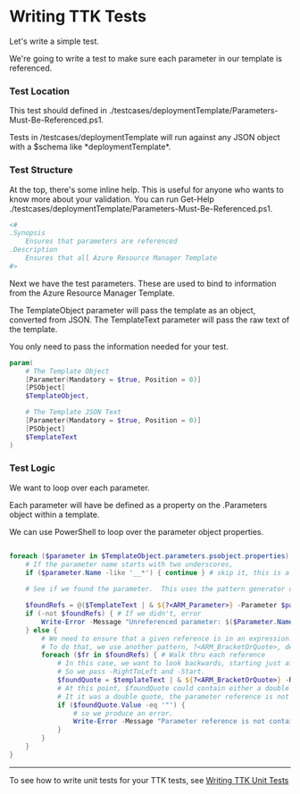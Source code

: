 ﻿Writing TTK Tests
=======

Let's write a simple test.

We're going to write a test to make sure each parameter in our template is referenced.

### Test Location

This test should defined in ./testcases/deploymentTemplate/Parameters-Must-Be-Referenced.ps1.

Tests in /testcases/deploymentTemplate will run against any JSON object with a $schema like \*deploymentTemplate\*.


### Test Structure

At the top, there's some inline help.  This is useful for anyone who wants to know more about your validation.
You can run Get-Help ./testcases/deploymentTemplate/Parameters-Must-Be-Referenced.ps1.

~~~PowerShell
<#
.Synopsis
    Ensures that parameters are referenced
.Description
    Ensures that all Azure Resource Manager Template
#>
~~~

Next we have the test parameters.  These are used to bind to information from the Azure Resource Manager Template.

The TemplateObject parameter will pass the template as an object, converted from JSON.
The TemplateText parameter will pass the raw text of the template.

You only need to pass the information needed for your test.

~~~PowerShell
param(
    # The Template Object
    [Parameter(Mandatory = $true, Position = 0)]
    [PSObject]
    $TemplateObject,

    # The Template JSON Text
    [Parameter(Mandatory = $true, Position = 0)]
    [PSObject]
    $TemplateText
)
~~~

### Test Logic

We want to loop over each parameter.

Each parameter will have be defined as a property on the .Parameters object within a template.

We can use PowerShell to loop over the parameter object properties.

~~~PowerShell

foreach ($parameter in $TemplateObject.parameters.psobject.properties) {
    # If the parameter name starts with two underscores,
    if ($parameter.Name -like '__*') { continue } # skip it, this is a pattern we use to allow for ignoring a parameter being used
    
    # See if we found the parameter.  This uses the pattern generator defined in/Regex/ARM/Parameter.regex.ps1

    $foundRefs = @($TemplateText | & ${?<ARM_Parameter>} -Parameter $parameter.Name) 
    if (-not $foundRefs) { # If we didn't, error
        Write-Error -Message "Unreferenced parameter: $($Parameter.Name)" -ErrorId Parameters.Must.Be.Referenced -TargetObject $parameter
    } else {
        # We need to ensure that a given reference is in an expression.  
        # To do that, we use another pattern, ?<ARM_BracketOrQuote>, defined in /Regex/ARM/BracketOrQuote.ps1
        foreach ($fr in $foundRefs) { # Walk thru each reference
            # In this case, we want to look backwards, starting just after our match.  
            # So we pass -RightToLeft and -Start.
            $foundQuote = $templateText | & ${?<ARM_BracketOrQuote>} -RightToLeft -Start ($fr.Index + 1)
            # At this point, $foundQuote could contain either a double quote or a bracket
            # It it was a double quote, the parameter reference is not in an expression.
            if ($foundQuote.Value -eq '"') { 
                # so we produce an error.
                Write-Error -Message "Parameter reference is not contained within an expression: $($Parameter.Name)" -ErrorId Parameters.Must.Be.Referenced.In.Expression -TargetObject $parameter
            }
        }
    }
}
~~~

---

To see how to write unit tests for your TTK tests, see [Writing TTK Unit Tests](Writing_TTK_Unit_Tests.md)
